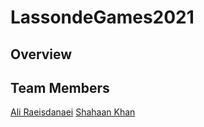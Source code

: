 # LassondeGames2021

## Overview


## Team Members
[Ali Raeisdanaei](https://www.eecs.yorku.ca/~aliraeis)
[Shahaan Khan](https://www.eecs.yorku.ca/~skhan)
